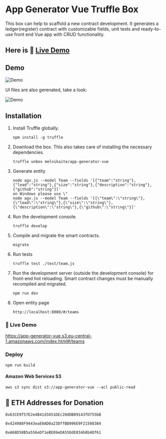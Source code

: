 # App Generator Vue Truffle Box

This box can help to scaffold a new contract development.
It generates a ledger(register) contract with customizable fields, unit tests and 
ready-to-use front end Vue app with CRUD functionality.

## Here is 🚀 [Live Demo](https://app-generator-vue.s3.eu-central-1.amazonaws.com/index.html#/teams)

## Demo 

![Demo](https://www.dropbox.com/s/bn73zt91t26uyyh/cli.gif?dl=0&raw=1 "Logo Title Text 1")

UI files are also gerenated, take a look:

![Demo](https://www.dropbox.com/s/heg0fpvvcqxboon/out.gif?dl=0&raw=1 "Logo Title Text 1")


## Installation

1. Install Truffle globally.
    ```
    npm install -g truffle
    ```

2. Download the box. This also takes care of installing the necessary dependencies.
    ```
    truffle unbox melnikaite/app-generator-vue
    ```

3. Generate entity
    ```
    node agv.js --model Team --fields '[{"team":"string"},{"lead":"string"},{"size":"string"},{"description":"string"},{"github":"string"}]'
    on Windows please use \"
    node agv.js --model Team --fields '[{\"team\":\"string\"},{\"lead\":\"string\"},{\"size\":\"string\"},{\"description\":\"string\"},{\"github\":\"string\"}]'
    ```

4. Run the development console.
    ```
    truffle develop
    ```

5. Compile and migrate the smart contracts.
    ```
    migrate
    ```

6. Run tests
    ```
    truffle test ./test/team.js
    ```

7. Run the development server (outside the development console) for front-end hot reloading. Smart contract changes must be manually recompiled and migrated.
    ```
    npm run dev
    ```

8. Open entity page
    ```
    http://localhost:8080/#/teams
    ```

### 🚀 Live Demo 
https://app-generator-vue.s3.eu-central-1.amazonaws.com/index.html#/teams

### Deploy

`npm run build`

#### Amazon Web Services S3

`aws s3 sync dist s3://app-generator-vue --acl public-read`

## 💸 ETH Addresses for Donation

`0x63CE9f57E2e4B41d3451DEc20dDB89143fD755bB`

`0x424988F9443eaE0AD0a23DffBD096E9F21598384`

`0xA68D58B5a556eDf1eBE09eDA55DdE034b8b4Df61`
